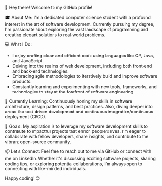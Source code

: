 👋 Hey there! Welcome to my GitHub profile!

🎓 About Me:
I'm a dedicated computer science student with a profound interest in the art of software development. Currently pursuing my degree, I'm passionate about exploring the vast landscape of programming and creating elegant solutions to real-world problems.

💻 What I Do:
- I enjoy crafting clean and efficient code using languages like C#, Java, and JavaScript.
- Delving into the realms of web development, including both front-end and back-end technologies.
- Embracing agile methodologies to iteratively build and improve software products.
- Constantly learning and experimenting with new tools, frameworks, and technologies to stay at the forefront of software engineering.

🌱 Currently Learning:
Continuously honing my skills in software architecture, design patterns, and best practices. Also, diving deeper into areas like test-driven development and continuous integration/continuous deployment (CI/CD).

🚀 Goals:
My aspiration is to leverage my software development skills to contribute to impactful projects that enrich people's lives. I'm eager to collaborate with fellow developers, share insights, and contribute to the vibrant open-source community.

📫 Let's Connect:
Feel free to reach out to me via GitHub or connect with me on LinkedIn. Whether it's discussing exciting software projects, sharing coding tips, or exploring potential collaborations, I'm always open to connecting with like-minded individuals.

Happy coding! 😊


